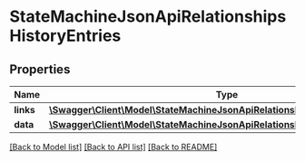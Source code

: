 # StateMachineJsonApiRelationshipsHistoryEntries

## Properties
Name | Type | Description | Notes
------------ | ------------- | ------------- | -------------
**links** | [**\Swagger\Client\Model\StateMachineJsonApiRelationshipsHistoryEntriesLinks**](StateMachineJsonApiRelationshipsHistoryEntriesLinks.md) |  | [optional] 
**data** | [**\Swagger\Client\Model\StateMachineJsonApiRelationshipsHistoryEntriesData[]**](StateMachineJsonApiRelationshipsHistoryEntriesData.md) |  | [optional] 

[[Back to Model list]](../../README.md#documentation-for-models) [[Back to API list]](../../README.md#documentation-for-api-endpoints) [[Back to README]](../../README.md)

